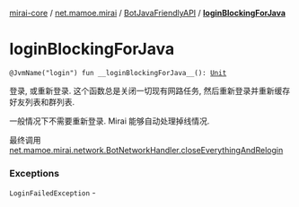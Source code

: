 [mirai-core](../../index.md) / [net.mamoe.mirai](../index.md) / [BotJavaFriendlyAPI](index.md) / [__loginBlockingForJava__](./__login-blocking-for-java__.md)

# __loginBlockingForJava__

`@JvmName("login") fun __loginBlockingForJava__(): `[`Unit`](https://kotlinlang.org/api/latest/jvm/stdlib/kotlin/-unit/index.html)

登录, 或重新登录.
这个函数总是关闭一切现有网路任务, 然后重新登录并重新缓存好友列表和群列表.

一般情况下不需要重新登录. Mirai 能够自动处理掉线情况.

最终调用 [net.mamoe.mirai.network.BotNetworkHandler.closeEverythingAndRelogin](#)

### Exceptions

`LoginFailedException` - 